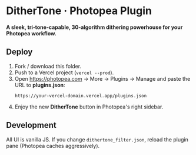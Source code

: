 # DitherTone · Photopea Plugin

**A sleek, tri‑tone‑capable, 30‑algorithm dithering powerhouse for your Photopea workflow.**

## Deploy

1. Fork / download this folder.
2. Push to a Vercel project (`vercel --prod`).
3. Open https://photopea.com → More → Plugins → Manage
   and paste the URL to **plugins.json**:
   ```
   https://your-vercel-domain.vercel.app/plugins.json
   ```
4. Enjoy the new **DitherTone** button in Photopea's right sidebar.

## Development

All UI is vanilla JS. If you change `dithertone_filter.json`, reload the plugin pane
(Photopea caches aggressively).